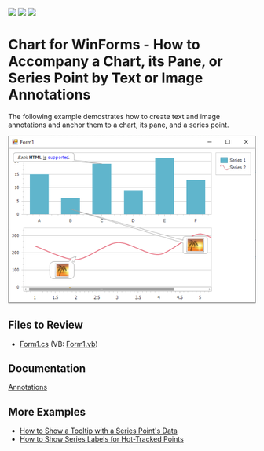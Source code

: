 <!-- default badges list -->
![](https://img.shields.io/endpoint?url=https://codecentral.devexpress.com/api/v1/VersionRange/128572463/22.2.2%2B)
[![](https://img.shields.io/badge/Open_in_DevExpress_Support_Center-FF7200?style=flat-square&logo=DevExpress&logoColor=white)](https://supportcenter.devexpress.com/ticket/details/E2188)
[![](https://img.shields.io/badge/📖_How_to_use_DevExpress_Examples-e9f6fc?style=flat-square)](https://docs.devexpress.com/GeneralInformation/403183)
<!-- default badges end -->

# Chart for WinForms - How to Accompany a Chart, its Pane, or Series Point by Text or Image Annotations

The following example demostrates how to create text and image annotations and anchor them to a chart, its pane, and a series point. 

![Chart Annotations](./image/Chart.png)

## Files to Review 

* [Form1.cs](./CS/AnnotationsSample/Form1.cs) (VB: [Form1.vb](./VB/AnnotationsSample/Form1.vb))

## Documentation

[Annotations](https://docs.devexpress.com/WindowsForms/7858/controls-and-libraries/chart-control/annotations?v=22.2&p=netframework)

## More Examples 

- [How to Show a Tooltip with a Series Point's Data](https://github.com/DevExpress-Examples/how-to-show-a-tooltip-with-a-series-points-data-e126)
- [How to Show Series Labels for Hot-Tracked Points](https://github.com/DevExpress-Examples/how-to-show-series-labels-for-hot-tracked-points-e2483)


